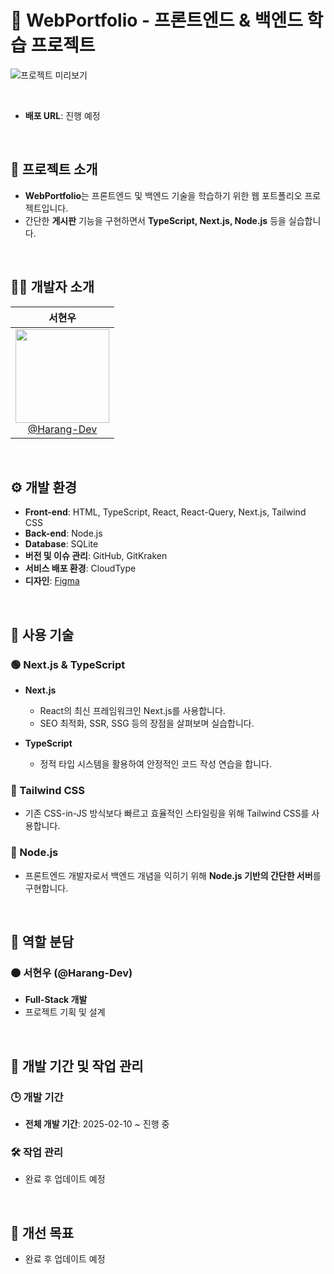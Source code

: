 # 📖 WebPortfolio - 프론트엔드 & 백엔드 학습 프로젝트  

![프로젝트 미리보기](https://github.com/user-attachments/assets/7a56c5b9-323d-4ffd-8272-ca2ac9f7f1c7)  

<br>

- **배포 URL**: 진행 예정

<br>

## 📌 프로젝트 소개  

- **WebPortfolio**는 프론트엔드 및 백엔드 기술을 학습하기 위한 웹 포트폴리오 프로젝트입니다.
- 간단한 **게시판** 기능을 구현하면서 **TypeScript, Next.js, Node.js** 등을 실습합니다.

<br>

## 👨‍💻 개발자 소개  

<div align="center">

| **서현우** |
| :------: |
| [<img src="https://avatars.githubusercontent.com/u/90229940?v=4" height=150 width=150> <br/> @Harang-Dev](https://github.com/Harang-Dev) |

</div>

<br>

## ⚙️ 개발 환경  

- **Front-end**: HTML, TypeScript, React, React-Query, Next.js, Tailwind CSS
- **Back-end**: Node.js
- **Database**: SQLite
- **버전 및 이슈 관리**: GitHub, GitKraken
- **서비스 배포 환경**: CloudType  
- **디자인**: [Figma](https://www.figma.com/design/vQCejWjuFkKRjTkTsWMS2c/%EC%9B%B9-%ED%8F%AC%ED%8A%B8%ED%8F%B4%EB%A6%AC%EC%98%A4?node-id=27-2&t=g0H60bnJYcolpinF-1)  

<br>

## 🚀 사용 기술  

### 🟢 Next.js & TypeScript  

- **Next.js**  
  - React의 최신 프레임워크인 Next.js를 사용합니다.
  - SEO 최적화, SSR, SSG 등의 장점을 살펴보며 실습합니다.

- **TypeScript**  
  - 정적 타입 시스템을 활용하여 안정적인 코드 작성 연습을 합니다.

### 🔵 Tailwind CSS

- 기존 CSS-in-JS 방식보다 빠르고 효율적인 스타일링을 위해 Tailwind CSS를 사용합니다.

### 🔵 Node.js

- 프론트엔드 개발자로서 백엔드 개념을 익히기 위해 **Node.js 기반의 간단한 서버**를 구현합니다.

<br>

## 📌 역할 분담  

### 🟠 **서현우 (@Harang-Dev)**  

- **Full-Stack 개발**
- 프로젝트 기획 및 설계

<br>

## 📅 개발 기간 및 작업 관리  

### 🕒 개발 기간  

- **전체 개발 기간**: 2025-02-10 ~ 진행 중

### 🛠 작업 관리  

- 완료 후 업데이트 예정  

<br>

## 🎯 개선 목표  

- 완료 후 업데이트 예정
